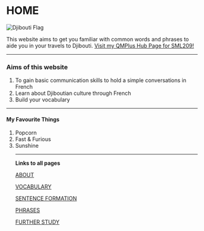 <h1><strong>HOME</strong></h1>

<img src="https://upload.wikimedia.org/wikipedia/commons/thumb/3/34/Flag_of_Djibouti.svg/1920px-Flag_of_Djibouti.svg.png" alt="Djibouti Flag" >

  <p>This website aims to get you familiar with common words and phrases to aide you in your travels to Djibouti.  
  <a href="https://hub.qmplus.qmul.ac.uk/artefact/internal/index.php"> Visit my QMPlus Hub Page for SML209!</a>
   <p/>
  
  <hr>
  <h3>Aims of this website</h3>
  <ol>
  <li>To gain basic communication skills to hold a simple conversations in French</li>
  <li>Learn about Djiboutian culture through French</li>
  <li>Build your vocabulary</li>
  </ol>
  <hr>
  
  <h4>My Favourite Things</h4>
  
<ol>
  <li>Popcorn</li>
  <li>Fast & Furious</li>
  <li>Sunshine</li>

<hr>
<p><strong>Links to all pages</strong></p>
<a href="https://intisarmusa.github.io/sml5202-intisar/about.html">ABOUT</a>

<a href="https://intisarmusa.github.io/sml5202-intisar/vocabulary.html">VOCABULARY</a>

<a href="https://intisarmusa.github.io/sml5202-intisar/sentences.html">SENTENCE FORMATION</a>

<a href="https://intisarmusa.github.io/sml5202-intisar/phrases.html">PHRASES</a>

<a href="https://intisarmusa.github.io/sml5202-intisar/furtherstudy.html">FURTHER STUDY</a>


